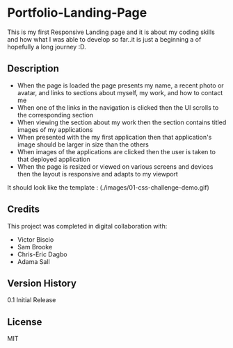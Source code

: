 # Portfolio-Landing-Page

This is my first Responsive Landing page and it is about my coding skills and how what I was able to develop so far..it is just a beginning a of hopefully a long journey :D. 

## Description

* When the page is loaded the page presents my name, a recent photo or avatar, and links to sections about myself, my work, and how to contact me
* When one of the links in the navigation is clicked then the UI scrolls to the corresponding section
* When viewing the section about my work then the section contains titled images of my applications
* When presented with the my first application then that application's image should be larger in size than the others
* When images of the applications are clicked then the user is taken to that deployed application
* When the page is resized or viewed on various screens and devices then the layout is responsive and adapts to my viewport

It should look like the template : (./images/01-css-challenge-demo.gif)

## Credits
  
This project was completed in digital collaboration with:

- Victor Biscio
- Sam Brooke
- Chris-Eric Dagbo
- Adama Sall

## Version History

0.1 Initial Release

## License
MIT
